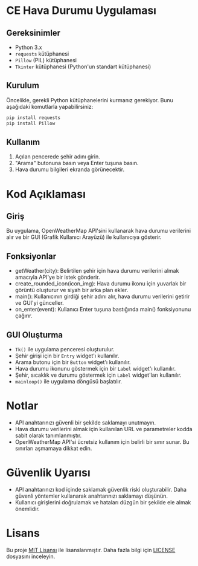 # CE Hava Durumu Uygulaması

## Gereksinimler
- Python 3.x
- `requests` kütüphanesi
- `Pillow` (PIL) kütüphanesi
- `Tkinter` kütüphanesi (Python'un standart kütüphanesi)

## Kurulum
Öncelikle, gerekli Python kütüphanelerini kurmanız gerekiyor. Bunu aşağıdaki komutlarla yapabilirsiniz:

```bash
pip install requests
pip install Pillow
```

## Kullanım

1. Açılan pencerede şehir adını girin.
2. "Arama" butonuna basın veya Enter tuşuna basın.
3. Hava durumu bilgileri ekranda görünecektir.

# Kod Açıklaması

## Giriş

Bu uygulama, OpenWeatherMap API'sini kullanarak hava durumu verilerini alır ve bir GUI (Grafik Kullanıcı Arayüzü) ile kullanıcıya gösterir.

## Fonksiyonlar

- getWeather(city): Belirtilen şehir için hava durumu verilerini almak amacıyla API'ye bir istek gönderir.
- create_rounded_icon(icon_img): Hava durumu ikonu için yuvarlak bir görüntü oluşturur ve siyah bir arka plan ekler.
- main(): Kullanıcının girdiği şehir adını alır, hava durumu verilerini getirir ve GUI'yi günceller.
- on_enter(event): Kullanıcı Enter tuşuna bastığında main() fonksiyonunu çağırır.

## GUI Oluşturma

- `Tk()` ile uygulama penceresi oluşturulur.
- Şehir girişi için bir `Entry` widget'ı kullanılır.
- Arama butonu için bir `Button` widget'ı kullanılır.
- Hava durumu ikonunu göstermek için bir `Label` widget'ı kullanılır.
- Şehir, sıcaklık ve durumu göstermek için `Label` widget'ları kullanılır.
- `mainloop()` ile uygulama döngüsü başlatılır.

# Notlar

- API anahtarınızı güvenli bir şekilde saklamayı unutmayın.
- Hava durumu verilerini almak için kullanılan URL ve parametreler kodda sabit olarak tanımlanmıştır.
- OpenWeatherMap API'si ücretsiz kullanım için belirli bir sınır sunar. Bu sınırları aşmamaya dikkat edin.

# Güvenlik Uyarısı

- API anahtarınızı kod içinde saklamak güvenlik riski oluşturabilir. Daha güvenli yöntemler kullanarak anahtarınızı saklamayı düşünün.
- Kullanıcı girişlerini doğrulamak ve hataları düzgün bir şekilde ele almak önemlidir.

# Lisans

Bu proje [MIT Lisansı](LICENSE) ile lisanslanmıştır. Daha fazla bilgi için [LICENSE](LICENSE) dosyasını inceleyin.


